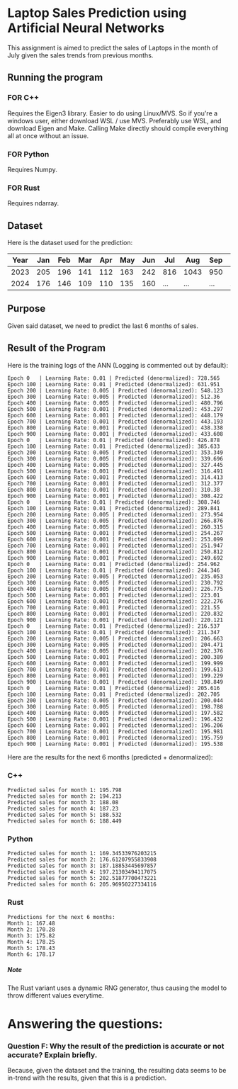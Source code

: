 # Laptop Sales Prediction using Artificial Neural Networks

This assignment is aimed to predict the sales of Laptops in the month of July given the sales trends from previous months.

## Running the program

### FOR C++
Requires the Eigen3 library. Easier to do using Linux/MVS. So if you're a windows user, either download WSL / use MVS. 
Preferably use WSL, and download Eigen and Make. Calling Make directly should compile everything all at once without an issue.

### FOR Python
Requires Numpy.

### FOR Rust
Requires ndarray.

## Dataset

Here is the dataset used for the prediction:

| Year | Jan | Feb | Mar | Apr | May | Jun | Jul | Aug | Sep | Oct | Nov | Dec |
|------|-----|-----|-----|-----|-----|-----|-----|-----|-----|-----|-----|-----|
| 2023 | 205 | 196 | 141 | 112 | 163 | 242 | 816 | 1043| 950 | 529 | 308 | 214 |
| 2024 | 176 | 146 | 109 | 110 | 135 | 160 | ... | ... | ... | ... | ... | ... |

## Purpose

Given said dataset, we need to predict the last 6 months of sales.

## Result of the Program

Here is the training logs of the ANN (Logging is commented out by default):

```
Epoch 0   | Learning Rate: 0.01 | Predicted (denormalized): 728.565
Epoch 100 | Learning Rate: 0.01 | Predicted (denormalized): 631.951
Epoch 200 | Learning Rate: 0.005 | Predicted (denormalized): 548.123
Epoch 300 | Learning Rate: 0.005 | Predicted (denormalized): 512.36
Epoch 400 | Learning Rate: 0.005 | Predicted (denormalized): 480.796
Epoch 500 | Learning Rate: 0.001 | Predicted (denormalized): 453.297
Epoch 600 | Learning Rate: 0.001 | Predicted (denormalized): 448.179
Epoch 700 | Learning Rate: 0.001 | Predicted (denormalized): 443.193
Epoch 800 | Learning Rate: 0.001 | Predicted (denormalized): 438.338
Epoch 900 | Learning Rate: 0.001 | Predicted (denormalized): 433.608
Epoch 0   | Learning Rate: 0.01 | Predicted (denormalized): 426.878
Epoch 100 | Learning Rate: 0.01 | Predicted (denormalized): 385.633
Epoch 200 | Learning Rate: 0.005 | Predicted (denormalized): 353.349
Epoch 300 | Learning Rate: 0.005 | Predicted (denormalized): 339.696
Epoch 400 | Learning Rate: 0.005 | Predicted (denormalized): 327.445
Epoch 500 | Learning Rate: 0.001 | Predicted (denormalized): 316.491
Epoch 600 | Learning Rate: 0.001 | Predicted (denormalized): 314.413
Epoch 700 | Learning Rate: 0.001 | Predicted (denormalized): 312.377
Epoch 800 | Learning Rate: 0.001 | Predicted (denormalized): 310.38
Epoch 900 | Learning Rate: 0.001 | Predicted (denormalized): 308.422
Epoch 0   | Learning Rate: 0.01 | Predicted (denormalized): 308.746
Epoch 100 | Learning Rate: 0.01 | Predicted (denormalized): 289.841
Epoch 200 | Learning Rate: 0.005 | Predicted (denormalized): 273.954
Epoch 300 | Learning Rate: 0.005 | Predicted (denormalized): 266.876
Epoch 400 | Learning Rate: 0.005 | Predicted (denormalized): 260.315
Epoch 500 | Learning Rate: 0.001 | Predicted (denormalized): 254.267
Epoch 600 | Learning Rate: 0.001 | Predicted (denormalized): 253.099
Epoch 700 | Learning Rate: 0.001 | Predicted (denormalized): 251.947
Epoch 800 | Learning Rate: 0.001 | Predicted (denormalized): 250.812
Epoch 900 | Learning Rate: 0.001 | Predicted (denormalized): 249.692
Epoch 0   | Learning Rate: 0.01 | Predicted (denormalized): 254.962
Epoch 100 | Learning Rate: 0.01 | Predicted (denormalized): 244.346
Epoch 200 | Learning Rate: 0.005 | Predicted (denormalized): 235.053
Epoch 300 | Learning Rate: 0.005 | Predicted (denormalized): 230.792
Epoch 400 | Learning Rate: 0.005 | Predicted (denormalized): 226.775
Epoch 500 | Learning Rate: 0.001 | Predicted (denormalized): 223.01
Epoch 600 | Learning Rate: 0.001 | Predicted (denormalized): 222.276
Epoch 700 | Learning Rate: 0.001 | Predicted (denormalized): 221.55
Epoch 800 | Learning Rate: 0.001 | Predicted (denormalized): 220.832
Epoch 900 | Learning Rate: 0.001 | Predicted (denormalized): 220.121
Epoch 0   | Learning Rate: 0.01 | Predicted (denormalized): 216.537
Epoch 100 | Learning Rate: 0.01 | Predicted (denormalized): 211.347
Epoch 200 | Learning Rate: 0.005 | Predicted (denormalized): 206.663
Epoch 300 | Learning Rate: 0.005 | Predicted (denormalized): 204.471
Epoch 400 | Learning Rate: 0.005 | Predicted (denormalized): 202.376
Epoch 500 | Learning Rate: 0.001 | Predicted (denormalized): 200.389
Epoch 600 | Learning Rate: 0.001 | Predicted (denormalized): 199.999
Epoch 700 | Learning Rate: 0.001 | Predicted (denormalized): 199.613
Epoch 800 | Learning Rate: 0.001 | Predicted (denormalized): 199.229
Epoch 900 | Learning Rate: 0.001 | Predicted (denormalized): 198.849
Epoch 0   | Learning Rate: 0.01 | Predicted (denormalized): 205.616
Epoch 100 | Learning Rate: 0.01 | Predicted (denormalized): 202.705
Epoch 200 | Learning Rate: 0.005 | Predicted (denormalized): 200.044
Epoch 300 | Learning Rate: 0.005 | Predicted (denormalized): 198.788
Epoch 400 | Learning Rate: 0.005 | Predicted (denormalized): 197.582
Epoch 500 | Learning Rate: 0.001 | Predicted (denormalized): 196.432
Epoch 600 | Learning Rate: 0.001 | Predicted (denormalized): 196.206
Epoch 700 | Learning Rate: 0.001 | Predicted (denormalized): 195.981
Epoch 800 | Learning Rate: 0.001 | Predicted (denormalized): 195.759
Epoch 900 | Learning Rate: 0.001 | Predicted (denormalized): 195.538
```

Here are the results for the next 6 months (predicted + denormalized):

### C++
```
Predicted sales for month 1: 195.798
Predicted sales for month 2: 194.213
Predicted sales for month 3: 188.08
Predicted sales for month 4: 187.23
Predicted sales for month 5: 188.532
Predicted sales for month 6: 188.449
```

### Python
```
Predicted sales for month 1: 169.34533976203215
Predicted sales for month 2: 176.61207955833908
Predicted sales for month 3: 187.18853445697857
Predicted sales for month 4: 197.21303494117075
Predicted sales for month 5: 202.51877700473221
Predicted sales for month 6: 205.96950227334116
```

### Rust
```
Predictions for the next 6 months:
Month 1: 167.48
Month 2: 170.28
Month 3: 175.82
Month 4: 178.25
Month 5: 178.43
Month 6: 178.17
```

##### Note
The Rust variant uses a dynamic RNG generator, thus causing the model to throw different values everytime.

# Answering the questions:

### Question F: Why the result of the prediction is accurate or not accurate? Explain briefly.
Because, given the dataset and the training, the resulting data seems to be in-trend with the results, given that this is a prediction.
